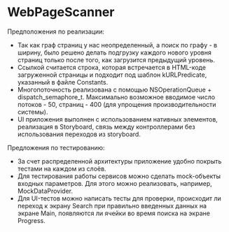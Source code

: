 # WebPageScanner
Предположения по реализации:
 - Так как граф страниц у нас неопределенный, а поиск по графу - в ширину, было решено делать подгрузку каждого нового уровня страниц только после того, как загрузится предыдущий уровень.
 - Ссылкой считается строка, которая встречается в HTML-коде загруженной страницы и подходит под шаблон kURLPredicate, указанный в файле Constants.
 - Многопоточность реализована с помощью NSOperationQueue + dispatch_semaphore_t. Максимально возможное вводимое число потоков - 50, страниц - 400 (для упрощения производительности системы).
 - UI приложения выполнен с использованием нативных элементов, реализация в Storyboard, связь между контроллерами без использования переходов из storyboard.

 Предложения по тестированию:
 - За счет распределенной архитектуры приложение удобно покрыть тестами на каждом из слоёв. 
 - Для тестирования работы сервисов можно сделать mock-объекты входных параметров. Для этого можно реализовать, например, MockDataProvider.
 - Для UI-тестов можно написать тесты для проверки, происходит ли переход к экрану Search при правильно введенных данных на экране Main, появляются ли ячейки во время поиска на экране Progress.
